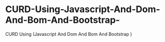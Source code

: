 # CURD-Using-Javascript-And-Dom-And-Bom-And-Bootstrap-
CURD Using (Javascript And Dom And Bom And Bootstrap  )
